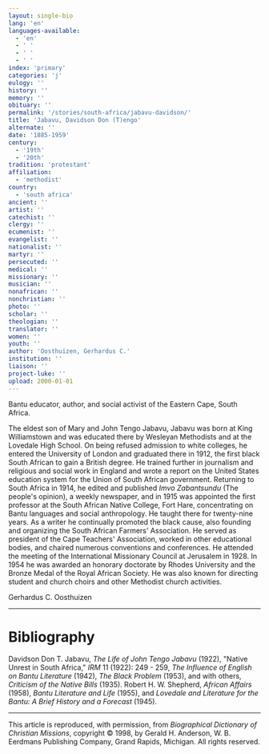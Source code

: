 ```yaml
---
layout: single-bio
lang: 'en'
languages-available:
  - 'en'
  - ' '
  - ' '
  - ' '
index: 'primary'
categories: 'j'
eulogy: ''
history: ''
memory: ''
obituary: ''
permalink: '/stories/south-africa/jabavu-davidson/'
title: 'Jabavu, Davidson Don (T)engo'
alternate: ''
date: '1885-1959'
century:
  - '19th'
  - '20th'
tradition: 'protestant'
affiliation:
  - 'methodist'
country:
  - 'south africa'
ancient: ''
artist: ''
catechist: ''
clergy: ''
ecumenist: ''
evangelist: ''
nationalist: ''
martyr: ''
persecuted: ''
medical: ''
missionary: ''
musician: ''
nonafrican: ''
nonchristian: ''
photo: ''
scholar: ''
theologian: ''
translator: ''
women: ''
youth: ''
author: 'Oosthuizen, Gerhardus C.'
institution: ''
liaison: ''
project-luke: ''
upload: 2000-01-01
---
```



Bantu educator, author, and social activist of the Eastern Cape, South Africa.

The eldest son of Mary and John Tengo Jabavu, Jabavu was born at King Williamstown and was educated there by Wesleyan Methodists and at the Lovedale High School. On being refused admission to white colleges, he entered the University of London and graduated there in 1912, the first black South African to gain a British degree. He trained further in journalism and religious and social work in England and wrote a report on the United States education system for the Union of South African government. Returning to South Africa in 1914, he edited and published *Imvo Zabantsundu* (The people's opinion), a weekly newspaper, and in 1915 was appointed the first professor at the South African Native College, Fort Hare, concentrating on Bantu languages and social anthropology. He taught there for twenty-nine years. As a writer he continually promoted the black cause, also founding and organizing the South African Farmers' Association. He served as president of the Cape Teachers' Association, worked in other educational bodies, and chaired numerous conventions and conferences. He attended the meeting of the International Missionary Council at Jerusalem in 1928. In 1954 he was awarded an honorary doctorate by Rhodes University and the Bronze Medal of the Royal African Society. He was also known for directing student and church choirs and other Methodist church activities.

Gerhardus C. Oosthuizen

---

# Bibliography

Davidson Don T. Jabavu, *The Life of John Tengo Jabavu* (1922), "Native Unrest in South Africa," *IRM* 11 (1922): 249 - 259, *The Influence of English on Bantu Literature* (1942), *The Black Problem* (1953), and with others, *Criticism of the Native Bills* (1935). Robert H. W. Shepherd, *African Affairs* (1958), *Bantu Literature and Life* (1955), and *Lovedale and Literature for the Bantu: A Brief History and a Forecast* (1945).

---

This article is reproduced, with permission, from *Biographical Dictionary of Christian Missions*,   copyright &copy; 1998, by Gerald H. Anderson, W. B. Eerdmans Publishing Company, Grand Rapids, Michigan.  All rights reserved.